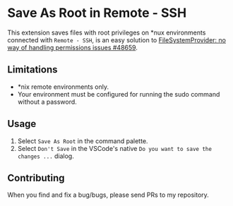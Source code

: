 # Save As Root in Remote - SSH
This extension saves files with root privileges on *nux environments connected with `Remote - SSH`,
is an easy solution to [FileSystemProvider: no way of handling permissions issues #48659](https://github.com/microsoft/vscode/issues/48659).

## Limitations
- \*nix remote environments only.
- Your environment must be configured for running the sudo command without a password.

## Usage
1. Select `Save As Root` in the command palette.
2. Select `Don't Save` in the VSCode's native `Do you want to save the changes ...` dialog.

## Contributing
When you find and fix a bug/bugs, please send PRs to my repository.
